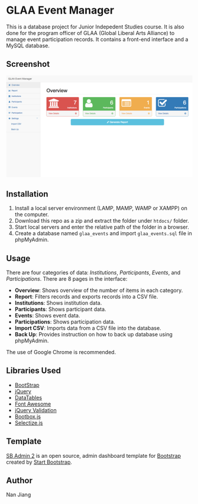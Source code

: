 # GLAA Event Manager

This is a database project for Junior Indepedent Studies course. It is also done for the program officer of GLAA (Global Liberal Arts Alliance) to manage event participation records. It contains a front-end interface and a MySQL database.

## Screenshot

![GLAA Event Manager Screenshot](https://github.com/nammmm/glaa_events/blob/master/dist/img/screenshot.png?raw=true "Overview")

## Installation

1. Install a local server environment (LAMP, MAMP, WAMP or XAMPP) on the computer.
2. Download this repo as a zip and extract the folder under `htdocs/` folder.
3. Start local servers and enter the relative path of the folder in a browser.
4. Create a database named `glaa_events` and import `glaa_events.sql` file in phpMyAdmin.

## Usage

There are four categories of data: *Institutions*, *Participants*, *Events*, and *Participations*. There are 8 pages in the interface:

- **Overview**: Shows overview of the number of items in each category.
- **Report**: Filters records and exports records into a CSV file.
- **Institutions**: Shows institution data.
- **Participants**: Shows participant data.
- **Events**: Shows event data.
- **Participations**: Shows participation data.
- **Import CSV**: Imports data from a CSV file into the database.
- **Back Up**: Provides instruction on how to back up database using phpMyAdmin.

The use of Google Chrome is recommended.

## Libraries Used

- [BootStrap](http://getbootstrap.com)
- [jQuery](https://jquery.com)
- [DataTables](https://datatables.net)
- [Font Awesome](http://fontawesome.io)
- [jQuery Validation](https://jqueryvalidation.org)
- [Bootbox.js](http://bootboxjs.com)
- [Selectize.js](http://selectize.github.io/selectize.js/)

## Template

[SB Admin 2](http://startbootstrap.com/template-overviews/sb-admin-2/) is an open source, admin dashboard template for [Bootstrap](http://getbootstrap.com/) created by [Start Bootstrap](http://startbootstrap.com/).

## Author

Nan Jiang